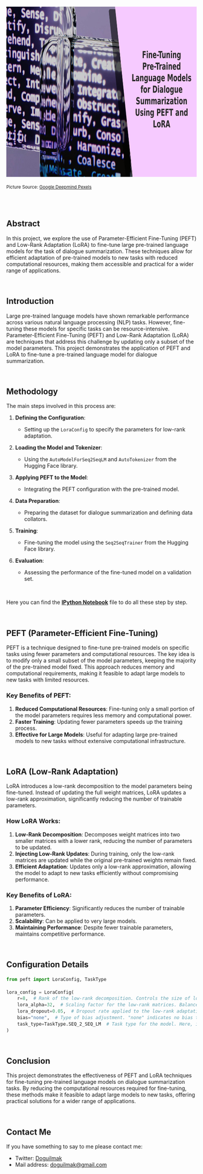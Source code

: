 <p  align="center">
<img src="https://raw.githubusercontent.com/doguilmak/FineTune-DiaSum-PEFT-LoRA/main/assets/pexels-googledeepmind-18069696.jpg" height=450 width=2000 alt="Cover">
</p>  

<small>Picture Source: <a  href="https://www.pexels.com/@googledeepmind/">Google Deepmind Pexels</a></small>

<br>

<br>

## Abstract
In this project, we explore the use of Parameter-Efficient Fine-Tuning (PEFT) and Low-Rank Adaptation (LoRA) to fine-tune large pre-trained language models for the task of dialogue summarization. These techniques allow for efficient adaptation of pre-trained models to new tasks with reduced computational resources, making them accessible and practical for a wider range of applications.

<br>

## Introduction
Large pre-trained language models have shown remarkable performance across various natural language processing (NLP) tasks. However, fine-tuning these models for specific tasks can be resource-intensive. Parameter-Efficient Fine-Tuning (PEFT) and Low-Rank Adaptation (LoRA) are techniques that address this challenge by updating only a subset of the model parameters. This project demonstrates the application of PEFT and LoRA to fine-tune a pre-trained language model for dialogue summarization.

<br>

## Methodology

The main steps involved in this process are:

1. **Defining the Configuration**:
   - Setting up the `LoraConfig` to specify the parameters for low-rank adaptation.

2. **Loading the Model and Tokenizer**:
   - Using the `AutoModelForSeq2SeqLM` and `AutoTokenizer` from the Hugging Face library.

3. **Applying PEFT to the Model**:
   - Integrating the PEFT configuration with the pre-trained model.

4. **Data Preparation**:
   - Preparing the dataset for dialogue summarization and defining data collators.

5. **Training**:
   - Fine-tuning the model using the `Seq2SeqTrainer` from the Hugging Face library.

6. **Evaluation**:
   - Assessing the performance of the fine-tuned model on a validation set.

<br>

Here you can find the **[IPython Notebook](https://github.com/doguilmak/DiaSum-PEFT-LoRA/DiaSum-PEFT-LoRA.ipynb)** file to do all these step by step.

<br>

## PEFT (Parameter-Efficient Fine-Tuning)

PEFT is a technique designed to fine-tune pre-trained models on specific tasks using fewer parameters and computational resources. The key idea is to modify only a small subset of the model parameters, keeping the majority of the pre-trained model fixed. This approach reduces memory and computational requirements, making it feasible to adapt large models to new tasks with limited resources.

### Key Benefits of PEFT:
1. **Reduced Computational Resources**: Fine-tuning only a small portion of the model parameters requires less memory and computational power.
2. **Faster Training**: Updating fewer parameters speeds up the training process.
3. **Effective for Large Models**: Useful for adapting large pre-trained models to new tasks without extensive computational infrastructure.

<br>

## LoRA (Low-Rank Adaptation)

LoRA introduces a low-rank decomposition to the model parameters being fine-tuned. Instead of updating the full weight matrices, LoRA updates a low-rank approximation, significantly reducing the number of trainable parameters.

### How LoRA Works:
1. **Low-Rank Decomposition**: Decomposes weight matrices into two smaller matrices with a lower rank, reducing the number of parameters to be updated.
2. **Injecting Low-Rank Updates**: During training, only the low-rank matrices are updated while the original pre-trained weights remain fixed.
3. **Efficient Adaptation**: Updates only a low-rank approximation, allowing the model to adapt to new tasks efficiently without compromising performance.

### Key Benefits of LoRA:
1. **Parameter Efficiency**: Significantly reduces the number of trainable parameters.
2. **Scalability**: Can be applied to very large models.
3. **Maintaining Performance**: Despite fewer trainable parameters, maintains competitive performance.

<br>

## Configuration Details

```python
from peft import LoraConfig, TaskType

lora_config = LoraConfig(
    r=8,  # Rank of the low-rank decomposition. Controls the size of low-rank matrices.
    lora_alpha=32,  # Scaling factor for the low-rank matrices. Balances the contribution of the low-rank adaptation.
    lora_dropout=0.05,  # Dropout rate applied to the low-rank adaptation. Prevents overfitting by randomly dropping some adaptations.
    bias="none",  # Type of bias adjustment. "none" indicates no bias terms are used in the low-rank adaptation.
    task_type=TaskType.SEQ_2_SEQ_LM  # Task type for the model. Here, it's set for sequence-to-sequence language modeling.
)
```
<br>

## Conclusion

This project demonstrates the effectiveness of PEFT and LoRA techniques for fine-tuning pre-trained language models on dialogue summarization tasks. By reducing the computational resources required for fine-tuning, these methods make it feasible to adapt large models to new tasks, offering practical solutions for a wider range of applications.

<br>

## Contact Me

If you have something to say to me please contact me:

*	Twitter: [Doguilmak](https://twitter.com/Doguilmak)
*	Mail address: doguilmak@gmail.com
